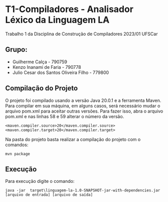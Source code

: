 # T1-Compiladores - Analisador Léxico da Linguagem LA

Trabalho 1 da Disciplina de Construção de Compiladores 2023/01 UFSCar

## Grupo:

  + Guilherme Calça - 790759
  + Kenzo Inanami de Faria - 790778
  + Julio Cesar dos Santos Oliveira Filho - 779800
  
  
## Compilação do Projeto

O projeto foi compilado usando a versão Java 20.0.1 e a ferramenta Maven. Para compilar em sua máquina, em alguns casos, será necessário mudar o arquivo pom.xml para aceitar outras versões. Para fazer isso, abra o arquivo pom.xml e nas linhas 58 e 59 alterar o número da versão.
```
<maven.compiler.source>20</maven.compiler.source>
<maven.compiler.target>20</maven.compiler.target>
```

Na pasta do projeto basta realizar a compilação do projeto com o comandos:

```
mvn package
```

## Execução

Para execução digite o comando:
```
java -jar  target\linguagem-la-1.0-SNAPSHOT-jar-with-dependencies.jar [arquivo de entrada] [arquivo de saída]
```

